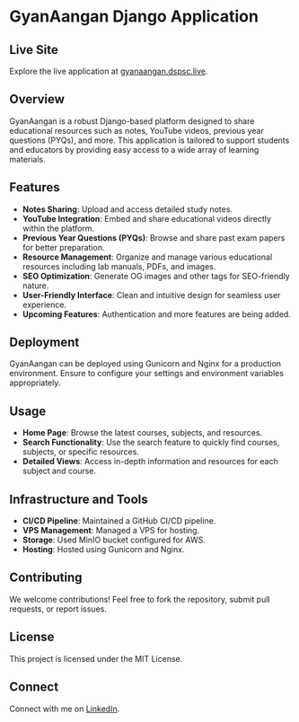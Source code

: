 # GyanAangan Django Application

## Live Site

Explore the live application at [gyanaangan.dspsc.live](http://gyanaangan.dspsc.live).

## Overview

GyanAangan is a robust Django-based platform designed to share educational resources such as notes, YouTube videos, previous year questions (PYQs), and more. This application is tailored to support students and educators by providing easy access to a wide array of learning materials.

## Features

- **Notes Sharing**: Upload and access detailed study notes.
- **YouTube Integration**: Embed and share educational videos directly within the platform.
- **Previous Year Questions (PYQs)**: Browse and share past exam papers for better preparation.
- **Resource Management**: Organize and manage various educational resources including lab manuals, PDFs, and images.
- **SEO Optimization**: Generate OG images and other tags for SEO-friendly nature.
- **User-Friendly Interface**: Clean and intuitive design for seamless user experience.
- **Upcoming Features**: Authentication and more features are being added.

## Deployment

GyanAangan can be deployed using Gunicorn and Nginx for a production environment. Ensure to configure your settings and environment variables appropriately.

## Usage

- **Home Page**: Browse the latest courses, subjects, and resources.
- **Search Functionality**: Use the search feature to quickly find courses, subjects, or specific resources.
- **Detailed Views**: Access in-depth information and resources for each subject and course.

## Infrastructure and Tools

- **CI/CD Pipeline**: Maintained a GitHub CI/CD pipeline.
- **VPS Management**: Managed a VPS for hosting.
- **Storage**: Used MinIO bucket configured for AWS.
- **Hosting**: Hosted using Gunicorn and Nginx.

## Contributing

We welcome contributions! Feel free to fork the repository, submit pull requests, or report issues.

## License

This project is licensed under the MIT License.

## Connect

Connect with me on [LinkedIn](https://www.linkedin.com/in/devangspsingh).
